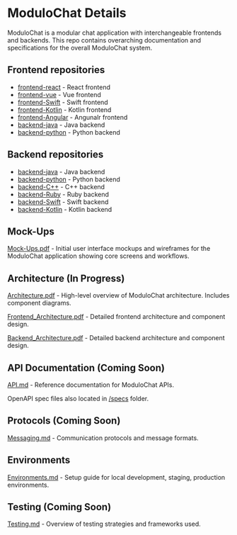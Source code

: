# ModuloChat Details

ModuloChat is a modular chat application with interchangeable frontends and backends. This repo contains overarching documentation and specifications for the overall ModuloChat system.

## Frontend repositories

- [frontend-react](https://github.com/Burkswill2) - React frontend 
- [frontend-vue](https://github.com/Burkswill2) - Vue frontend
- [frontend-Swift](https://github.com/Burkswill2) - Swift frontend
- [frontend-Kotlin](https://github.com/Burkswill2) - Kotlin frontend
- [frontend-Angular](https://github.com/Burkswill2) - Angunalr frontend
- [backend-java](https://github.com/Burkswill2) - Java backend
- [backend-python](https://github.com/Burkswill2) - Python backend

## Backend repositories
- [backend-java](https://github.com/Burkswill2) - Java backend
- [backend-python](https://github.com/Burkswill2) - Python backend
- [backend-C++](https://github.com/Burkswill2) - C++ backend
- [backend-Ruby](https://github.com/Burkswill2) - Ruby backend
- [backend-Swift](https://github.com/Burkswill2) - Swift backend
- [backend-Kotlin](https://github.com/Burkswill2) - Kotlin backend

## Mock-Ups

[Mock-Ups.pdf](Mock-Ups.pdf) - Initial user interface mockups and wireframes for the ModuloChat application showing core screens and workflows.

## Architecture (In Progress)

[Architecture.pdf](Architecture.pdf) - High-level overview of ModuloChat architecture. Includes component diagrams.

[Frontend_Architecture.pdf](Frontend_Architecture.pdf) - Detailed frontend architecture and component design.

[Backend_Architecture.pdf](Backend_Architecture.pdf) - Detailed backend architecture and component design.

## API Documentation (Coming Soon)

[API.md]() - Reference documentation for ModuloChat APIs.

OpenAPI spec files also located in [/specs](/specs) folder.

## Protocols (Coming Soon)

[Messaging.md](Messaging.md) - Communication protocols and message formats. 

## Environments

[Environments.md](Environments.md) - Setup guide for local development, staging, production environments.

## Testing (Coming Soon)

[Testing.md](Testing.md) - Overview of testing strategies and frameworks used.
